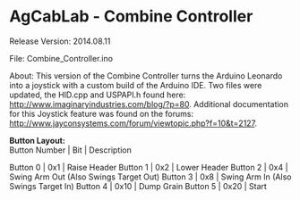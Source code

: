 # AgCabLab - Combine Controller

Release Version: 2014.08.11

File:  Combine_Controller.ino

About:  This version of the Combine Controller turns the Arduino Leonardo into a joystick with a custom build of the Arduino IDE.  Two files were updated, the HID.cpp and USPAPI.h found here: http://www.imaginaryindustries.com/blog/?p=80.  Additional documentation for this Joystick feature was found on the forums: http://www.jayconsystems.com/forum/viewtopic.php?f=10&t=2127.

**Button Layout:**\
Button Number | Bit | Description

Button 0 | 0x1 | Raise Header 
Button 1 | 0x2 | Lower Header
Button 2 | 0x4 | Swing Arm Out (Also Swings Target Out)
Button 3 | 0x8 | Swing Arm In (Also Swings Target In)
Button 4 | 0x10 | Dump Grain
Button 5 | 0x20 | Start